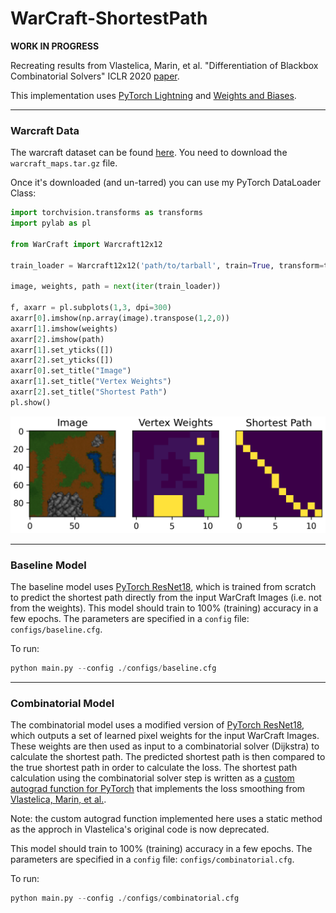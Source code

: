 # WarCraft-ShortestPath

**WORK IN PROGRESS**

Recreating results from Vlastelica, Marin, et al. "Differentiation of Blackbox Combinatorial Solvers" ICLR 2020 [paper](https://arxiv.org/abs/1912.02175).

This implementation uses [PyTorch Lightning](https://lightning.ai/docs/pytorch/stable/) and [Weights and Biases](https://wandb.ai).

---
### Warcraft Data

The warcraft dataset can be found [here](https://edmond.mpg.de/dataset.xhtml?persistentId=doi:10.17617/3.YJCQ5S). You need to download the `warcraft_maps.tar.gz` file.

Once it's downloaded (and un-tarred) you can use my PyTorch DataLoader Class:

```python
import torchvision.transforms as transforms
import pylab as pl

from WarCraft import Warcraft12x12

train_loader = Warcraft12x12('path/to/tarball', train=True, transform=transforms.ToTensor())

image, weights, path = next(iter(train_loader))

f, axarr = pl.subplots(1,3, dpi=300)
axarr[0].imshow(np.array(image).transpose(1,2,0))
axarr[1].imshow(weights)
axarr[2].imshow(path)
axarr[1].set_yticks([])  
axarr[2].set_yticks([])  
axarr[0].set_title("Image")
axarr[1].set_title("Vertex Weights")
axarr[2].set_title("Shortest Path")
pl.show()

```

![alt text](https://github.com/as595/WarCraft-ShortestPath/blob/d49c465fab5691eadfd752be189cbd8b9e265ea7/figures/warcraft.png)

---
### Baseline Model

The baseline model uses [PyTorch ResNet18](https://pytorch.org/hub/pytorch_vision_resnet/), which is trained from scratch to predict the shortest path directly from the input WarCraft Images (i.e. not from the weights). This model should train to 100% (training) accuracy in a few epochs. The parameters are specified in a `config` file: `configs/baseline.cfg`.

To run:

```python
python main.py --config ./configs/baseline.cfg
```

---
### Combinatorial Model

The combinatorial model uses a modified version of [PyTorch ResNet18](https://pytorch.org/hub/pytorch_vision_resnet/), which outputs a set of learned pixel weights for the input WarCraft Images. These weights are then used as input to a combinatorial solver (Dijkstra) to calculate the shortest path. The predicted shortest path is then compared to the true shortest path in order to calculate the loss. The shortest path calculation using the combinatorial solver step is written as a [custom autograd function for PyTorch](https://pytorch.org/tutorials/beginner/examples_autograd/two_layer_net_custom_function.html) that implements the loss smoothing from [Vlastelica, Marin, et al.](https://arxiv.org/abs/1912.02175). 

Note: the custom autograd function implemented here uses a static method as the approch in Vlastelica's original code is now deprecated.

This model should train to 100% (training) accuracy in a few epochs. The parameters are specified in a `config` file: `configs/combinatorial.cfg`.

To run:

```python
python main.py --config ./configs/combinatorial.cfg
```
